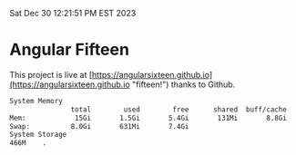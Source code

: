 Sat Dec 30 12:21:51 PM EST 2023

# Angular Fifteen


This project is live at [https://angularsixteen.github.io](https://angularsixteen.github.io "fifteen!") thanks to Github.

```bash
System Memory
               total        used        free      shared  buff/cache   available
Mem:            15Gi       1.5Gi       5.4Gi       131Mi       8.8Gi        13Gi
Swap:          8.0Gi       631Mi       7.4Gi
System Storage
466M	.
